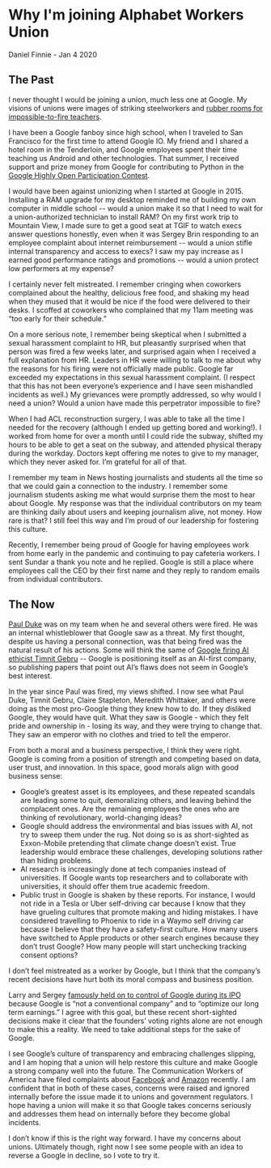 # Why I'm joining Alphabet Workers Union

Daniel Finnie - Jan 4 2020

## The Past

I never thought I would be joining a union, much less one at Google.  My visions of unions were images of striking steelworkers and [rubber rooms for impossible-to-fire teachers](https://nypost.com/2019/11/02/nyc-pays-rubber-room-teacher-six-figures-20-years-after-sex-abuse-claims/).

I have been a Google fanboy since high school, when I traveled to San Francisco for the first time to attend Google IO.  My friend and I shared a hotel room in the Tenderloin, and Google employees spent their time teaching us Android and other technologies.  That summer, I received support and prize money from Google for contributing to Python in the [Google Highly Open Participation Contest](https://developers.google.com/open-source/ghop/).

I would have been against unionizing when I started at Google in 2015.  Installing a RAM upgrade for my desktop reminded me of building my own computer in middle school -- would a union make it so that I need to wait for a union-authorized technician to install RAM?  On my first work trip to Mountain View, I made sure to get a good seat at TGIF to watch execs answer questions honestly, even when it was Sergey Brin responding to an employee complaint about internet reimbursement -- would a union stifle internal transparency and access to execs?  I saw my pay increase as I earned good performance ratings and promotions -- would a union protect low performers at my expense?

I certainly never felt mistreated.  I remember cringing when coworkers complained about the healthy, delicious free food, and shaking my head when they mused that it would be nice if the food were delivered to their desks.  I scoffed at coworkers who complained that my 11am meeting was “too early for their schedule.”

On a more serious note, I remember being skeptical when I submitted a sexual harassment complaint to HR, but pleasantly surprised when that person was fired a few weeks later, and surprised again when I received a full explanation from HR.  Leaders in HR were willing to talk to me about why the reasons for his firing were not officially made public.  Google far exceeded my expectations in this sexual harassment complaint.  (I respect that this has not been everyone’s experience and I have seen mishandled incidents as well.)  My grievances were promptly addressed, so why would I need a union?  Would a union have made this perpetrator impossible to fire?

When I had ACL reconstruction surgery, I was able to take all the time I needed for the recovery (although I ended up getting bored and working!).  I worked from home for over a month until I could ride the subway, shifted my hours to be able to get a seat on the subway, and attended physical therapy during the workday.  Doctors kept offering me notes to give to my manager, which they never asked for.  I’m grateful for all of that.

I remember my team in News hosting journalists and students all the time so that we could gain a connection to the industry.  I remember some journalism students asking me what would surprise them the most to hear about Google.  My response was that the individual contributors on my team are thinking daily about users and keeping journalism alive, not money.  How rare is that?  I still feel this way and I’m proud of our leadership for fostering this culture.  

Recently, I remember being proud of Google for having employees work from home early in the pandemic and continuing to pay cafeteria workers.  I sent Sundar a thank you note and he replied.  Google is still a place where employees call the CEO by their first name and they reply to random emails from individual contributors.

## The Now

[Paul Duke](https://www.buzzfeednews.com/article/ryanmac/fired-google-employees-nlrb-investigation-cbp) was on my team when he and several others were fired. He was an internal whistleblower that Google saw as a threat.  My first thought, despite us having a personal connection, was that being fired was the natural result of his actions.  Some will think the same of [Google firing AI ethicist Timnit Gebru](https://www.theverge.com/2020/12/3/22150355/google-fires-timnit-gebru-facial-recognition-ai-ethicist) -- Google is positioning itself as an AI-first company, so publishing papers that point out AI’s flaws does not seem in Google’s best interest.

In the year since Paul was fired, my views shifted.  I now see what Paul Duke, Timnit Gebru, Claire Stapleton, Meredith Whittaker, and others were doing as the most pro-Google thing they knew how to do.  If they disliked Google, they would have quit.  What they saw is Google - which they felt pride and ownership in - losing its way, and they were trying to change that.  They saw an emperor with no clothes and tried to tell the emperor.

From both a moral and a business perspective, I think they were right.  Google is coming from a position of strength and competing based on data, user trust, and innovation.  In this space, good morals align with good business sense:
* Google’s greatest asset is its employees, and these repeated scandals are leading some to quit, demoralizing others, and leaving behind the complacent ones.  Are the remaining employees the ones who are thinking of revolutionary, world-changing ideas?
* Google should address the environmental and bias issues with AI, not try to sweep them under the rug.  Not doing so is as short-sighted as Exxon-Mobile pretending that climate change doesn’t exist.  True leadership would embrace these challenges, developing solutions rather than hiding problems.
* AI research is increasingly done at tech companies instead of universities.  If Google wants top researchers and to collaborate with universities, it should offer them true academic freedom.
* Public trust in Google is shaken by these reports.  For instance, I would not ride in a Tesla or Uber self-driving car because I know that they have grueling cultures that promote making and hiding mistakes.  I have considered travelling to Phoenix to ride in a Waymo self driving car because I believe that they have a safety-first culture.  How many users have switched to Apple products or other search engines because they don’t trust Google?  How many people will start unchecking tracking consent options?

I don’t feel mistreated as a worker by Google, but I think that the company’s recent decisions have hurt both its moral compass and business position.

Larry and Sergey [famously held on to control of Google during its IPO](https://www.nytimes.com/2004/04/29/business/letter-from-the-founders.html) because Google is “not a conventional company” and to “optimize our long term earnings.”  I agree with this goal, but these recent short-sighted decisions make it clear that the founders’ voting rights alone are not enough to make this a reality.  We need to take additional steps for the sake of Google.

I see Google’s culture of transparency and embracing challenges slipping, and I am hoping that a union will help restore this culture and make Google a strong company well into the future.  The  Communication Workers of America have filed complaints about [Facebook](https://www.nytimes.com/2018/09/18/business/economy/facebook-job-ads.html) and [Amazon](https://www.nytimes.com/2020/02/27/technology/amazon-unions-ftc.html) recently.  I am confident that in both of these cases, concerns were raised and ignored internally before the issue made it to unions and government regulators.  I hope having a union will make it so that Google takes concerns seriously and addresses them head on internally before they become global incidents.

I don’t know if this is the right way forward.  I have my concerns about unions.  Ultimately though, right now I see some people with an idea to reverse a Google in decline, so I vote to try it.
